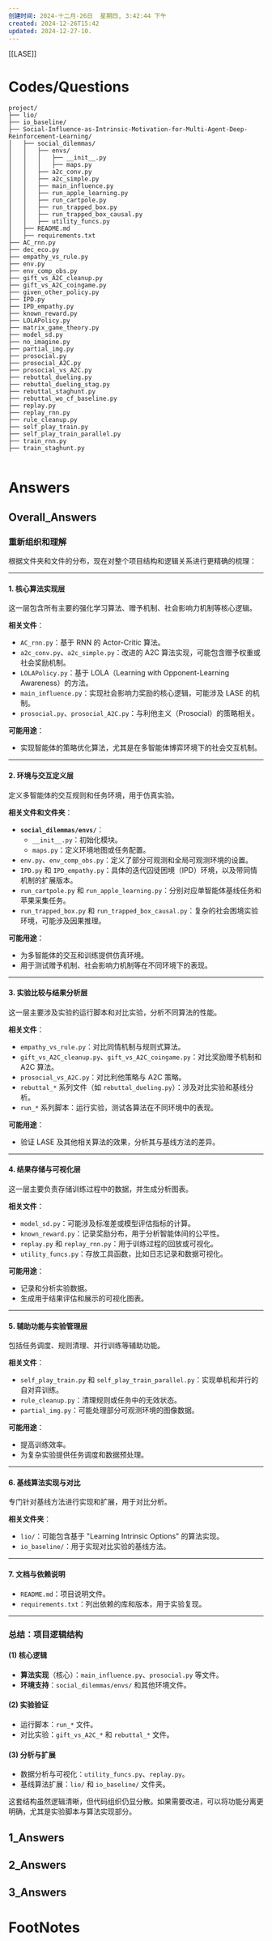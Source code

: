 ```yaml
---
创建时间: 2024-十二月-26日  星期四, 3:42:44 下午
created: 2024-12-26T15:42
updated: 2024-12-27-10.
---
```

[[LASE]]



# Codes/Questions

```text
project/
├── lio/
├── io_baseline/
├── Social-Influence-as-Intrinsic-Motivation-for-Multi-Agent-Deep-Reinforcement-Learning/
│   ├── social_dilemmas/
│   │   ├── envs/
│   │   │   ├── __init__.py
│   │   │   ├── maps.py
│   │   ├── a2c_conv.py
│   │   ├── a2c_simple.py
│   │   ├── main_influence.py
│   │   ├── run_apple_learning.py
│   │   ├── run_cartpole.py
│   │   ├── run_trapped_box.py
│   │   ├── run_trapped_box_causal.py
│   │   ├── utility_funcs.py
│   ├── README.md
│   ├── requirements.txt
├── AC_rnn.py
├── dec_eco.py
├── empathy_vs_rule.py
├── env.py
├── env_comp_obs.py
├── gift_vs_A2C_cleanup.py
├── gift_vs_A2C_coingame.py
├── given_other_policy.py
├── IPD.py
├── IPD_empathy.py
├── known_reward.py
├── LOLAPolicy.py
├── matrix_game_theory.py
├── model_sd.py
├── no_imagine.py
├── partial_img.py
├── prosocial.py
├── prosocial_A2C.py
├── prosocial_vs_A2C.py
├── rebuttal_dueling.py
├── rebuttal_dueling_stag.py
├── rebuttal_staghunt.py
├── rebuttal_wo_cf_baseline.py
├── replay.py
├── replay_rnn.py
├── rule_cleanup.py
├── self_play_train.py
├── self_play_train_parallel.py
├── train_rnn.py
├── train_staghunt.py


```


# Answers

## Overall_Answers

### **重新组织和理解**

根据文件夹和文件的分布，现在对整个项目结构和逻辑关系进行更精确的梳理：

---

#### **1. 核心算法实现层**
这一层包含所有主要的强化学习算法、赠予机制、社会影响力机制等核心逻辑。

**相关文件**：
- `AC_rnn.py`：基于 RNN 的 Actor-Critic 算法。
- `a2c_conv.py`、`a2c_simple.py`：改进的 A2C 算法实现，可能包含赠予权重或社会奖励机制。
- `LOLAPolicy.py`：基于 LOLA（Learning with Opponent-Learning Awareness）的方法。
- `main_influence.py`：实现社会影响力奖励的核心逻辑，可能涉及 LASE 的机制。
- `prosocial.py`、`prosocial_A2C.py`：与利他主义（Prosocial）的策略相关。

**可能用途**：
- 实现智能体的策略优化算法，尤其是在多智能体博弈环境下的社会交互机制。

---

#### **2. 环境与交互定义层**
定义多智能体的交互规则和任务环境，用于仿真实验。

**相关文件和文件夹**：
- **`social_dilemmas/envs/`**：
  - `__init__.py`：初始化模块。
  - `maps.py`：定义环境地图或任务配置。
- `env.py`、`env_comp_obs.py`：定义了部分可观测和全局可观测环境的设置。
- `IPD.py` 和 `IPD_empathy.py`：具体的迭代囚徒困境（IPD）环境，以及带同情机制的扩展版本。
- `run_cartpole.py` 和 `run_apple_learning.py`：分别对应单智能体基线任务和苹果采集任务。
- `run_trapped_box.py` 和 `run_trapped_box_causal.py`：复杂的社会困境实验环境，可能涉及因果推理。

**可能用途**：
- 为多智能体的交互和训练提供仿真环境。
- 用于测试赠予机制、社会影响力机制等在不同环境下的表现。

---

#### **3. 实验比较与结果分析层**
这一层主要涉及实验的运行脚本和对比实验，分析不同算法的性能。

**相关文件**：
- `empathy_vs_rule.py`：对比同情机制与规则式算法。
- `gift_vs_A2C_cleanup.py`、`gift_vs_A2C_coingame.py`：对比奖励赠予机制和 A2C 算法。
- `prosocial_vs_A2C.py`：对比利他策略与 A2C 策略。
- `rebuttal_*` 系列文件（如 `rebuttal_dueling.py`）：涉及对比实验和基线分析。
- `run_*` 系列脚本：运行实验，测试各算法在不同环境中的表现。

**可能用途**：
- 验证 LASE 及其他相关算法的效果，分析其与基线方法的差异。

---

#### **4. 结果存储与可视化层**
这一层主要负责存储训练过程中的数据，并生成分析图表。

**相关文件**：
- `model_sd.py`：可能涉及标准差或模型评估指标的计算。
- `known_reward.py`：记录奖励分布，用于分析智能体间的公平性。
- `replay.py` 和 `replay_rnn.py`：用于训练过程的回放或可视化。
- `utility_funcs.py`：存放工具函数，比如日志记录和数据可视化。

**可能用途**：
- 记录和分析实验数据。
- 生成用于结果评估和展示的可视化图表。

---

#### **5. 辅助功能与实验管理层**
包括任务调度、规则清理、并行训练等辅助功能。

**相关文件**：
- `self_play_train.py` 和 `self_play_train_parallel.py`：实现单机和并行的自对弈训练。
- `rule_cleanup.py`：清理规则或任务中的无效状态。
- `partial_img.py`：可能处理部分可观测环境的图像数据。

**可能用途**：
- 提高训练效率。
- 为复杂实验提供任务调度和数据预处理。

---

#### **6. 基线算法实现与对比**
专门针对基线方法进行实现和扩展，用于对比分析。

**相关文件夹**：
- `lio/`：可能包含基于 "Learning Intrinsic Options" 的算法实现。
- `io_baseline/`：用于实现对比实验的基线方法。

---

#### **7. 文档与依赖说明**
- `README.md`：项目说明文件。
- `requirements.txt`：列出依赖的库和版本，用于实验复现。

---

### **总结：项目逻辑结构**

#### **(1) 核心逻辑**
- **算法实现**（核心）：`main_influence.py`、`prosocial.py` 等文件。
- **环境支持**：`social_dilemmas/envs/` 和其他环境文件。

#### **(2) 实验验证**
- 运行脚本：`run_*` 文件。
- 对比实验：`gift_vs_A2C_*` 和 `rebuttal_*` 文件。

#### **(3) 分析与扩展**
- 数据分析与可视化：`utility_funcs.py`、`replay.py`。
- 基线算法扩展：`lio/` 和 `io_baseline/` 文件夹。

这套结构虽然逻辑清晰，但代码组织仍显分散。如果需要改进，可以将功能分离更明确，尤其是实验脚本与算法实现部分。

## 1_Answers


## 2_Answers


## 3_Answers




# FootNotes
